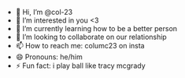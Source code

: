 - 👋 Hi, I’m @col-23
- 👀 I’m interested in you <3
- 🌱 I’m currently learning how to be a better person
- 💞️ I’m looking to collaborate on our relationship
- 📫 How to reach me: columc23 on insta
- 😄 Pronouns: he/him
- ⚡ Fun fact: i play ball like tracy mcgrady

<!---
col-23/col-23 is a ✨ special ✨ repository because its `README.md` (this file) appears on your GitHub profile.
You can click the Preview link to take a look at your changes.
--->
